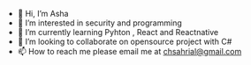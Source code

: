 - 👋 Hi, I’m Asha
- 👀 I’m interested in security and programming
- 🌱 I’m currently learning Pyhton , React and Reactnative
- 💞️ I’m looking to collaborate on opensource project with C#
- 📫 How to reach me please email me at chsahrial@gmail.com

<!---
ashamagenta/ashamagenta is a ✨ special ✨ repository because its `README.md` (this file) appears on your GitHub profile.
You can click the Preview link to take a look at your changes.
--->

